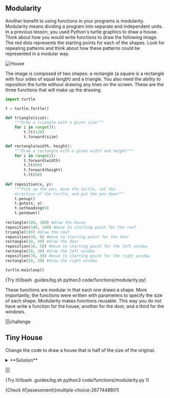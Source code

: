 ## Modularity

Another benefit to using functions in your programs is modularity. Modularity means dividing a program into separate and independent units. In a previous lesson, you used Python's turtle graphics to draw a house. Think about how you would write functions to draw the following image. The red dots represents the starting points for each of the shapes. Look for repeating patterns and think about how these patterns could be represented in a modular way.

![House](.guides/images/house.png)

The image is composed of two shapes: a rectangle (a square is a rectangle with four sides of equal length) and a triangle. You also need the ability to reposition the turtle without drawing any lines on the screen. These are the three functions that will make up the drawing.

```python
import turtle

t = turtle.Turtle()

def triangle(size):
    """Draw a triangle with a given size"""
    for i in range(3):
        t.lt(120)
        t.forward(size)

def rectangle(width, height):
    """Draw a rectangle with a given width and height"""
    for i in range(2):
        t.forward(width)
        t.lt(90)
        t.forward(height)
        t.lt(90)
        
def reposition(x, y):
    """Pick up the pen, move the turtle, set the
    direction of the turtle, and put the pen down"""
    t.penup()
    t.goto(x, y)
    t.setheading(0)
    t.pendown()
        
rectangle(100, 100) #draw the house
reposition(100, 100) #move to starting point for the roof
triangle(100) #draw the roof
reposition(40, 0) #move to starting point for the door
rectangle(20, 40) #draw the door
reposition(10, 50) #move to starting point for the left window
rectangle(20, 20) #draw the left window
reposition(70, 50) #move to starting point for the right window
rectangle(20, 20) #draw the right window

turtle.mainloop()
```

{Try it}(bash .guides/bg.sh python3 code/functions/modularity.py)

These functions are modular in that each one draws a shape. More importantly, the functions were written with parameters to specify the size of each shape. Modularity makes functions reusable. This way you do not have write a function for the house, another for the door, and a third for the windows.

|||challenge
## Tiny House
Change the code to draw a house that is half of the size of the original.
<details><summary>**Solution**</summary><img src=".guides/images/small-house.png" /></details>

|||

{Try it}(bash .guides/bg.sh python3 code/functions/modularity.py 1)

{Check It!|assessment}(multiple-choice-2677448801)
